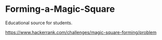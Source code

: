 # Forming-a-Magic-Square
Educational source for students.

https://www.hackerrank.com/challenges/magic-square-forming/problem
